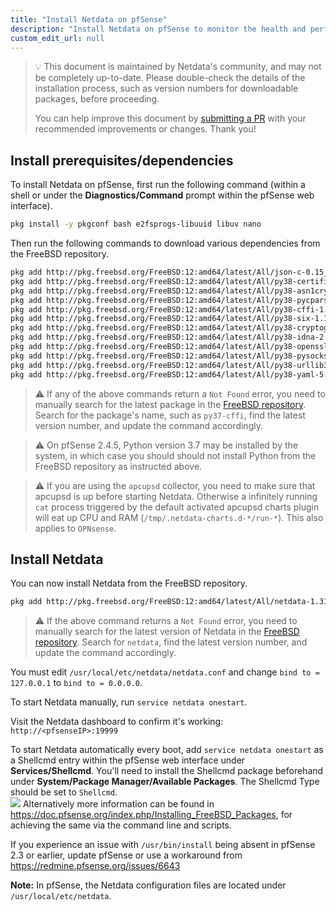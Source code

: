 ```yaml
---
title: "Install Netdata on pfSense"
description: "Install Netdata on pfSense to monitor the health and performance of firewalls with thousands of real-time, per-second metrics."
custom_edit_url: null
---
```




> 💡 This document is maintained by Netdata's community, and may not be completely up-to-date. Please double-check the
> details of the installation process, such as version numbers for downloadable packages, before proceeding.
>
> You can help improve this document by [submitting a
> PR](https://github.com/netdata/netdata/edit/master/packaging/installer/methods/pfsense.md) with your recommended
> improvements or changes. Thank you!

## Install prerequisites/dependencies

To install Netdata on pfSense, first run the following command (within a shell or under the **Diagnostics/Command**
prompt within the pfSense web interface).

```bash
pkg install -y pkgconf bash e2fsprogs-libuuid libuv nano
```

Then run the following commands to download various dependencies from the FreeBSD repository.

```sh
pkg add http://pkg.freebsd.org/FreeBSD:12:amd64/latest/All/json-c-0.15_1.txz
pkg add http://pkg.freebsd.org/FreeBSD:12:amd64/latest/All/py38-certifi-2021.10.8.txz
pkg add http://pkg.freebsd.org/FreeBSD:12:amd64/latest/All/py38-asn1crypto-1.4.0.txz
pkg add http://pkg.freebsd.org/FreeBSD:12:amd64/latest/All/py38-pycparser-2.20.txz
pkg add http://pkg.freebsd.org/FreeBSD:12:amd64/latest/All/py38-cffi-1.14.6.txz
pkg add http://pkg.freebsd.org/FreeBSD:12:amd64/latest/All/py38-six-1.16.0.txz
pkg add http://pkg.freebsd.org/FreeBSD:12:amd64/latest/All/py38-cryptography-3.3.2.txz
pkg add http://pkg.freebsd.org/FreeBSD:12:amd64/latest/All/py38-idna-2.10.txz
pkg add http://pkg.freebsd.org/FreeBSD:12:amd64/latest/All/py38-openssl-20.0.1.txz
pkg add http://pkg.freebsd.org/FreeBSD:12:amd64/latest/All/py38-pysocks-1.7.1.txz
pkg add http://pkg.freebsd.org/FreeBSD:12:amd64/latest/All/py38-urllib3-1.26.7,1.txz
pkg add http://pkg.freebsd.org/FreeBSD:12:amd64/latest/All/py38-yaml-5.4.1.txz
```

> ⚠️ If any of the above commands return a `Not Found` error, you need to manually search for the latest package in the
> [FreeBSD repository](https://www.freebsd.org/ports/). Search for the package's name, such as `py37-cffi`, find the
> latest version number, and update the command accordingly.

> ⚠️ On pfSense 2.4.5, Python version 3.7 may be installed by the system, in which case you should should not install
> Python from the FreeBSD repository as instructed above.

> ⚠️ If you are using the `apcupsd` collector, you need to make sure that apcupsd is up before starting Netdata.
> Otherwise a infinitely running `cat` process triggered by the default activated apcupsd charts plugin will eat up CPU
> and RAM (`/tmp/.netdata-charts.d-*/run-*`). This also applies to `OPNsense`.

## Install Netdata

You can now install Netdata from the FreeBSD repository.

```bash
pkg add http://pkg.freebsd.org/FreeBSD:12:amd64/latest/All/netdata-1.31.0_1.txz
```

> ⚠️ If the above command returns a `Not Found` error, you need to manually search for the latest version of Netdata in
> the [FreeBSD repository](https://www.freebsd.org/ports/). Search for `netdata`, find the latest version number, and
> update the command accordingly.

You must edit `/usr/local/etc/netdata/netdata.conf` and change `bind to = 127.0.0.1` to `bind to = 0.0.0.0`.

To start Netdata manually, run `service netdata onestart`.

Visit the Netdata dashboard to confirm it's working: `http://<pfsenseIP>:19999`

To start Netdata automatically every boot, add `service netdata onestart` as a Shellcmd entry within the pfSense web
interface under **Services/Shellcmd**. You'll need to install the Shellcmd package beforehand under **System/Package
Manager/Available Packages**. The Shellcmd Type should be set to `Shellcmd`.  
![](https://i.imgur.com/wcKiPe1.png) Alternatively more information can be found in
<https://doc.pfsense.org/index.php/Installing_FreeBSD_Packages>, for achieving the same via the command line and
scripts.

If you experience an issue with `/usr/bin/install` being absent in pfSense 2.3 or earlier, update pfSense or use a
workaround from <https://redmine.pfsense.org/issues/6643>  

**Note:** In pfSense, the Netdata configuration files are located under `/usr/local/etc/netdata`.


